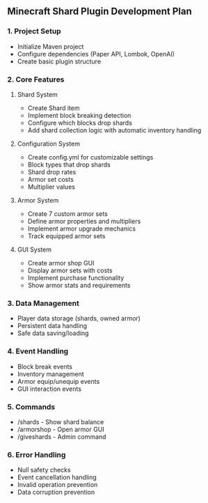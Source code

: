 ## Minecraft Shard Plugin Development Plan

### 1. Project Setup
- Initialize Maven project
- Configure dependencies (Paper API, Lombok, OpenAI)
- Create basic plugin structure

### 2. Core Features
1. Shard System
   - Create Shard item
   - Implement block breaking detection
   - Configure which blocks drop shards
   - Add shard collection logic with automatic inventory handling

2. Configuration System
   - Create config.yml for customizable settings
   - Block types that drop shards
   - Shard drop rates
   - Armor set costs
   - Multiplier values

3. Armor System
   - Create 7 custom armor sets
   - Define armor properties and multipliers
   - Implement armor upgrade mechanics
   - Track equipped armor sets

4. GUI System
   - Create armor shop GUI
   - Display armor sets with costs
   - Implement purchase functionality
   - Show armor stats and requirements

### 3. Data Management
- Player data storage (shards, owned armor)
- Persistent data handling
- Safe data saving/loading

### 4. Event Handling
- Block break events
- Inventory management
- Armor equip/unequip events
- GUI interaction events

### 5. Commands
- /shards - Show shard balance
- /armorshop - Open armor GUI
- /giveshards - Admin command

### 6. Error Handling
- Null safety checks
- Event cancellation handling
- Invalid operation prevention
- Data corruption prevention